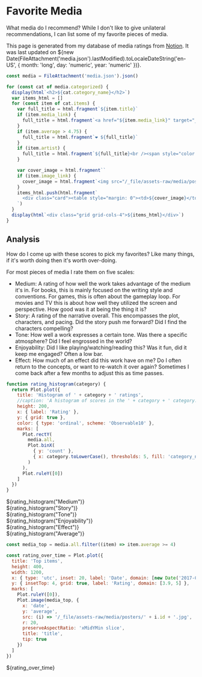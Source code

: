 # Favorite Media

What media do I recommend? While I don't like to give unilateral recommendations, I can list some of my favorite pieces of media.

This page is generated from my database of media ratings from [Notion](https://wasabipesto.com/notion). It was last updated on ${new Date(FileAttachment('media.json').lastModified).toLocaleDateString('en-US', { month: 'long', day: 'numeric', year: 'numeric' })}.

```js
const media = FileAttachment('media.json').json()
```

```js
for (const cat of media.categorized) {
  display(html`<h2>${cat.category_name}</h2>`)
  var items_html = []
  for (const item of cat.items) {
    var full_title = html.fragment`${item.title}`
    if (item.media_link) {
      full_title = html.fragment`<a href="${item.media_link}" target="_blank">${item.title}</a>`
    }
    if (item.average > 4.75) {
      full_title = html.fragment`❤️ ${full_title}`
    }
    if (item.artist) {
      full_title = html.fragment`${full_title}<br /><span style="color: var(--theme-foreground-muted)">${item.artist}</span>`
    }

    var cover_image = html.fragment``
    if (item.image_link) {
      cover_image = html.fragment`<img src="/_file/assets-raw/media/posters/${item.id}.jpg" width="80" style="margin: 0 0.5rem;">`
    }
    items_html.push(html.fragment`
      <div class="card"><table style="margin: 0"><td>${cover_image}</td><td width="99%">${full_title}</td></div>
    `)
  }
  display(html`<div class="grid grid-cols-4">${items_html}</div>`)
}
```

## Analysis

How do I come up with these scores to pick my favorites? Like many things, if it's worth doing then it's worth over-doing.

For most pieces of media I rate them on five scales:

- Medium: A rating of how well the work takes advantage of the medium it's in. For books, this is mainly focused on the writing style and conventions. For games, this is often about the gameplay loop. For movies and TV this is about how well they utilized the screen and perspective. How good was it at being the thing it is?
- Story: A rating of the narrative overall. This encompasses the plot, characters, and pacing. Did the story push me forward? Did I find the characters compelling?
- Tone: How well a work expresses a certain tone. Was there a specific atmosphere? Did I feel engrossed in the world?
- Enjoyability: Did I like playing/watching/reading this? Was it fun, did it keep me engaged? Often a low bar.
- Effect: How much of an effect did this work have on me? Do I often return to the concepts, or want to re-watch it over again? Sometimes I come back after a few months to adjust this as time passes.

```js
function rating_histogram(category) {
  return Plot.plot({
    title: 'Histogram of ' + category + ' ratings',
    //caption: 'A histogram of scores in the ' + category + ' category.',
    height: 200,
    x: { label: 'Rating' },
    y: { grid: true },
    color: { type: 'ordinal', scheme: 'Observable10' },
    marks: [
      Plot.rectY(
        media.all,
        Plot.binX(
          { y: 'count' },
          { x: category.toLowerCase(), thresholds: 5, fill: 'category_name', tip: true }
        )
      ),
      Plot.ruleY([0])
    ]
  })
}
```

<div class="grid grid-cols-2">
  <div class="card">
    ${rating_histogram("Medium")}
  </div>
  <div class="card">
    ${rating_histogram("Story")}
  </div>
  <div class="card">
    ${rating_histogram("Tone")}
  </div>
  <div class="card">
    ${rating_histogram("Enjoyability")}
  </div>
  <div class="card">
    ${rating_histogram("Effect")}
  </div>
  <div class="card">
    ${rating_histogram("Average")}
  </div>
</div>

```js
const media_top = media.all.filter((item) => item.average >= 4)
```

```js
const rating_over_time = Plot.plot({
  title: 'Top items',
  height: 400,
  width: 1200,
  x: { type: 'utc', inset: 20, label: 'Date', domain: [new Date('2017-01-01'), new Date()] },
  y: { insetTop: 4, grid: true, label: 'Rating', domain: [3.9, 5] },
  marks: [
    Plot.ruleY([0]),
    Plot.image(media_top, {
      x: 'date',
      y: 'average',
      src: (i) => '/_file/assets-raw/media/posters/' + i.id + '.jpg',
      r: 20,
      preserveAspectRatio: 'xMidYMin slice',
      title: 'title',
      tip: true
    })
  ]
})
```

<div class="grid grid-cols-1">
  <div class="card">
    ${rating_over_time}
  </div>
</div>

